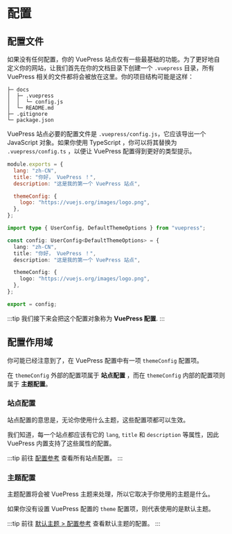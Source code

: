 # 配置

## 配置文件

如果没有任何配置，你的 VuePress 站点仅有一些最基础的功能。为了更好地自定义你的网站，让我们首先在你的文档目录下创建一个 `.vuepress` 目录，所有 VuePress 相关的文件都将会被放在这里。你的项目结构可能是这样：

```
├─ docs
│  ├─ .vuepress
│  │  └─ config.js
│  └─ README.md
├─ .gitignore
└─ package.json
```

VuePress 站点必要的配置文件是 `.vuepress/config.js`，它应该导出一个 JavaScript 对象。如果你使用 TypeScript ，你可以将其替换为 `.vuepress/config.ts` ，以便让 VuePress 配置得到更好的类型提示。

<CodeGroup>
  <CodeGroupItem title="JS" active>

```js
module.exports = {
  lang: "zh-CN",
  title: "你好， VuePress ！",
  description: "这是我的第一个 VuePress 站点",

  themeConfig: {
    logo: "https://vuejs.org/images/logo.png",
  },
};
```

  </CodeGroupItem>

  <CodeGroupItem title="TS">

```ts
import type { UserConfig, DefaultThemeOptions } from "vuepress";

const config: UserConfig<DefaultThemeOptions> = {
  lang: "zh-CN",
  title: "你好， VuePress ！",
  description: "这是我的第一个 VuePress 站点",

  themeConfig: {
    logo: "https://vuejs.org/images/logo.png",
  },
};

export = config;
```

  </CodeGroupItem>
</CodeGroup>

:::tip
我们接下来会把这个配置对象称为 **VuePress 配置**.
:::

## 配置作用域

你可能已经注意到了，在 VuePress 配置中有一项 `themeConfig` 配置项。

在 `themeConfig` 外部的配置项属于 **站点配置** ，而在 `themeConfig` 内部的配置项则属于 **主题配置**。

### 站点配置

站点配置的意思是，无论你使用什么主题，这些配置项都可以生效。

我们知道，每一个站点都应该有它的 `lang`, `title` 和 `description` 等属性，因此 VuePress 内置支持了这些属性的配置。

:::tip
前往 [配置参考](../reference/config.md) 查看所有站点配置。
:::

### 主题配置

主题配置将会被 VuePress 主题来处理，所以它取决于你使用的主题是什么。

如果你没有设置 VuePress 配置的 `theme` 配置项，则代表使用的是默认主题。

:::tip
前往 [默认主题 > 配置参考](../reference/default-theme/config.md) 查看默认主题的配置。
:::
